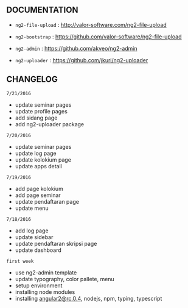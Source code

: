 ## DOCUMENTATION

- `ng2-file-upload` : http://valor-software.com/ng2-file-upload

- `ng2-bootstrap` : https://github.com/valor-software/ng2-file-upload

- `ng2-admin` : https://github.com/akveo/ng2-admin

- `ng2-uploader` : https://github.com/jkuri/ng2-uploader

## CHANGELOG

`7/21/2016`
- update seminar pages
- update profile pages
- add sidang page
- add ng2-uploader package

`7/20/2016`
- update seminar pages
- update log page
- update kolokium page
- update apps detail

`7/19/2016`
- add page kolokium
- add page seminar
- update pendaftaran page
- update menu

`7/18/2016`
- add log page
- update sidebar
- update pendaftaran skripsi page
- update dashboard


`first week`
- use ng2-admin template
- update typography, color pallete, menu
- setup environment
- installing node modules
- installing angular2@rc.0.4, nodejs, npm, typing, typescript
